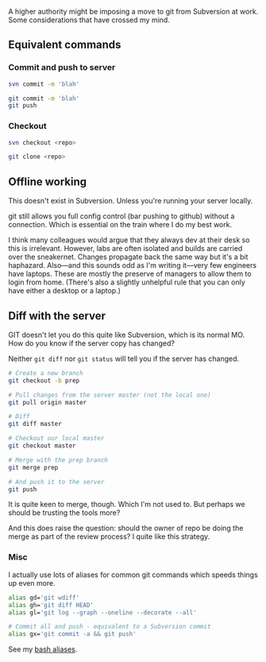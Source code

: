A higher authority might be imposing a move to git from Subversion at work. Some
considerations that have crossed my mind.

## Equivalent commands
### Commit and push to server
```bash
svn commit -m 'blah'
```
```bash
git commit -m 'blah'
git push
```

### Checkout
```bash
svn checkout <repo>
```
```bash
git clone <repo>
```

## Offline working
This doesn't exist in Subversion. Unless you're running your server locally.

git still allows you full config control (bar pushing to github) without a
connection. Which is essential on the train where I do my best work.

I think many colleagues would argue that they always dev at their desk so this
is irrelevant. However, labs are often isolated and builds are carried over the
sneakernet. Changes propagate back the same way but it's a bit haphazard.
Also&mdash;and this sounds odd as I'm writing it&mdash;very few engineers have
laptops. These are mostly the preserve of managers to allow them to login from
home. (There's also a slightly unhelpful rule that you can only have either a
desktop or a laptop.)

## Diff with the server
GIT doesn't let you do this quite like Subversion, which is its normal MO. How
do you know if the server copy has changed?

Neither ```git diff``` nor ```git status``` will tell you if the server has
changed.

```bash
# Create a new branch
git checkout -b prep

# Pull changes from the server master (not the local one)
git pull origin master

# Diff
git diff master

# Checkout our local master
git checkout master

# Merge with the prep branch
git merge prep

# And push it to the server
git push
```

It is quite keen to merge, though. Which I'm not used to. But perhaps we should
be trusting the tools more?

And this does raise the question: should the owner of repo be doing the merge as
part of the review process? I quite like this strategy. 

### Misc
I actually use lots of aliases for common git commands which speeds things up
even more.

```bash
alias gd='git wdiff'
alias gh='git diff HEAD'
alias gl='git log --graph --oneline --decorate --all'

# Commit all and push - equivalent to a Subversion commit
alias gx='git commit -a && git push'
```

See my [bash aliases](https://github.com/deanturpin/config).
